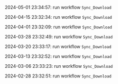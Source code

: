 2024-05-01 23:34:57: run workflow `Sync_Download` 

2024-04-15 23:32:34: run workflow `Sync_Download` 

2024-04-01 23:32:09: run workflow `Sync_Download` 

2024-03-28 23:32:49: run workflow `Sync_Download` 

2024-03-20 23:33:17: run workflow `Sync_Download` 

2024-03-13 23:32:52: run workflow `Sync_Download` 

2024-03-06 23:33:23: run workflow `Sync_Download` 

2024-02-28 23:32:51: run workflow `Sync_Download` 


